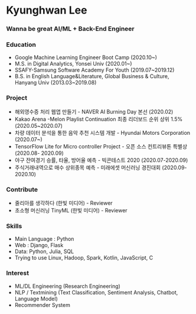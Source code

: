 # Kyunghwan Lee

### Wanna be great AI/ML + Back-End Engineer



### Education

- Google Machine Learning Engineer Boot Camp (2020.10~)
- M.S. in Digital Analytics, Yonsei Univ (2020.01~)
- SSAFY-Samsung Software Academy For Youth (2019.07~2019.12)
- B.S. in English Language&Literature, Global Business & Culture, Hanyang Univ (2013.03~2019.08)



### Project

- 해외영수증 처리 웹앱 만들기 - NAVER AI Burning Day 본선 (2020.02)
- Kakao Arena -Melon Playlist Continuation 최종 리더보드 순위 상위 1.5% (2020.05~2020.07)
- 차량 데이터 분석을 통한 음악 추천 시스템 개발 - Hyundai Motors Corporation (2020.07~)
- TensorFlow Lite for Micro controller Project - 오픈 소스 컨트리뷰톤 특별상(2020.08- 2020.09)
- 야구 잔여경기 승률, 타율, 방어율 예측 - 빅콘테스트 2020 (2020.07-2020.09) 
- 주식거래내역으로 매수 상위종목 예측 - 미래에셋 머신러닝 경진대회 (2020.09-2020.10)



### Contribute

- 줄리아를 생각하다 (한빛 미디어) - Reviewer
- 초소형 머신러닝 TinyML (한빛 미디어) - Reviewer



### Skills

- Main Language : Python
- Web : Django, Flask
- Data: Python, Julia, SQL
- Trying to use Linux, Hadoop, Spark, Kotlin, JavaScript, C



### Interest

- ML/DL Engineering (Research Engineering)
- NLP / Textmining (Text Classification, Sentiment Analysis, Chatbot, Language Model)
- Recommender System